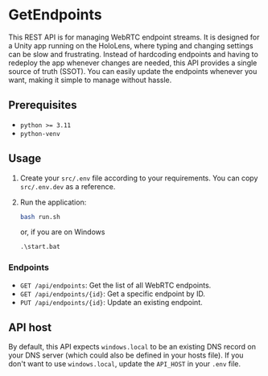# GetEndpoints

This REST API is for managing WebRTC endpoint streams. It is designed for a Unity app running on the HoloLens, where typing and changing settings can be slow and frustrating. Instead of hardcoding endpoints and having to redeploy the app whenever changes are needed, this API provides a single source of truth (SSOT). You can easily update the endpoints whenever you want, making it simple to manage without hassle.

## Prerequisites

- `python >= 3.11`
- `python-venv`

## Usage

1. Create your `src/.env` file according to your requirements. You can copy `src/.env.dev` as a reference.

2. Run the application:

   ```bash
   bash run.sh
   ```

   or, if you are on Windows

   ```ps
   .\start.bat
   ```

### Endpoints

- `GET /api/endpoints`: Get the list of all WebRTC endpoints.
- `GET /api/endpoints/{id}`: Get a specific endpoint by ID.
- `PUT /api/endpoints/{id}`: Update an existing endpoint.

## API host

By default, this API expects `windows.local` to be an existing DNS record on your DNS server (which could also be defined in your hosts file). If you don't want to use `windows.local`, update the `API_HOST` in your `.env` file. 